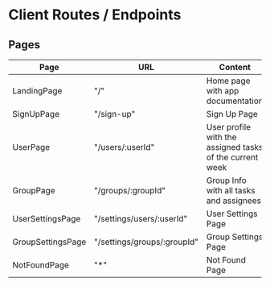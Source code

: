 # Client Routes / Endpoints

## Pages

| Page              | URL                         | Content                                                  |
| ----------------- | --------------------------- | -------------------------------------------------------- |
| LandingPage       | "/"                         | Home page with app documentation                         |
| SignUpPage        | "/sign-up"                  | Sign Up Page                                             |
| UserPage          | "/users/:userId"            | User profile with the assigned tasks of the current week |
| GroupPage         | "/groups/:groupId"          | Group Info with all tasks and assignees                  |
| UserSettingsPage  | "/settings/users/:userId"   | User Settings Page                                       |
| GroupSettingsPage | "/settings/groups/:groupId" | Group Settings Page                                      |
| NotFoundPage      | "\*"                        | Not Found Page                                           |
